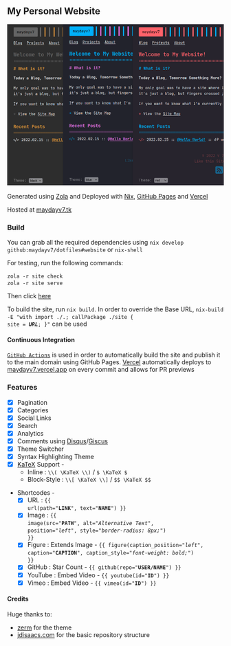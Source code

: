 ## My Personal Website

[![website](../files/images/site.png)](https://maydayv7.tk)

Generated using [Zola](https://www.getzola.org/) and Deployed with [Nix](https://nixos.org/), [GitHub Pages](https://pages.github.com/) and [Vercel](https://vercel.com)

Hosted at [maydayv7.tk](https://maydayv7.tk)

### Build

You can grab all the required dependencies using `nix develop github:maydayv7/dotfiles#website` or `nix-shell`

For testing, run the following commands:

```
zola -r site check
zola -r site serve
```

Then click [here](http://localhost:1111)

To build the site, run `nix build`. In order to override the Base URL, <code>nix-build -E "with import ./.; callPackage ./site { site = <b><i>URL</i></b>; }"</code> can be used

#### Continuous Integration

[`GitHub Actions`](../.github/workflows/website.yml) is used in order to automatically build the site and publish it to the main domain using GitHub Pages. [Vercel](https://vercel.com) automatically deploys to [maydayv7.vercel.app](https://maydayv7.vercel.app) on every commit and allows for PR previews

### Features

- [x] Pagination
- [x] Categories
- [x] Social Links
- [x] Search
- [x] Analytics
- [x] Comments using [Disqus](https://disqus.com/)/[Giscus](https://giscus.app/)
- [x] Theme Switcher
- [x] Syntax Highlighting Theme
- [x] [KaTeX](https://katex.org/) Support -
  - Inline : `\\( \KaTeX \\)` / `$ \KaTeX $`
  - Block-Style : `\\[ \KaTeX \\]` / `$$ \KaTeX $$`
- Shortcodes -
  - [x] URL : <code>{{ url(path="<b>LINK</b>", text="<b>NAME</b>") }}</code>
  - [x] Image : <code>{{ image(src="<b>PATH</b>", alt="<i>Alternative Text</i>", position="<i>left</i>", style="<i>border-radius: 8px;</i>") }}</code>
  - [x] Figure : Extends Image - <code>{{ figure(caption_position="<i>left</i>", caption="<b>CAPTION</b>", caption_style="<i>font-weight: bold;</i>") }}</code>
  - [x] GitHub : Star Count - <code>{{ github(repo="<b>USER</b>/<b>NAME</b>") }}</code>
  - [x] YouTube : Embed Video - <code>{{ youtube(id="<b>ID</b>") }}</code>
  - [x] Vimeo : Embed Video - <code>{{ vimeo(id="<b>ID</b>") }}</code>

#### Credits

Huge thanks to:

- [zerm](https://github.com/ejmg/zerm) for the theme
- [jdisaacs.com](https://github.com/jordanisaacs/jdisaacs.com) for the basic repository structure
